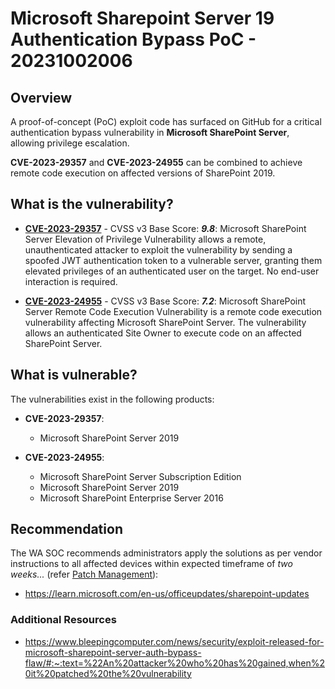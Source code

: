 # Microsoft Sharepoint Server 19 Authentication Bypass PoC - 20231002006

## Overview

A proof-of-concept (PoC) exploit code has surfaced on GitHub for a critical authentication bypass vulnerability in **Microsoft SharePoint Server**, allowing privilege escalation.

**CVE-2023-29357** and **CVE-2023-24955** can be combined to achieve remote code execution on affected versions of SharePoint 2019.

## What is the vulnerability?

- [**CVE-2023-29357**](https://www.cve.org/CVERecord?id=CVE-2023-29357) - CVSS v3 Base Score: ***9.8***: Microsoft SharePoint Server Elevation of Privilege Vulnerability allows a remote, unauthenticated attacker to exploit the vulnerability by sending a spoofed JWT authentication token to a vulnerable server, granting them elevated privileges of an authenticated user on the target. No end-user interaction is required.

- [**CVE-2023-24955**](https://www.cve.org/CVERecord?id=CVE-2023-24955) - CVSS v3 Base Score: ***7.2***: Microsoft SharePoint Server Remote Code Execution Vulnerability is a remote code execution vulnerability affecting Microsoft SharePoint Server. The vulnerability allows an authenticated Site Owner to execute code on an affected SharePoint Server.

## What is vulnerable?

The vulnerabilities exist in the following products:

- **CVE-2023-29357**:

    - Microsoft SharePoint Server 2019

- **CVE-2023-24955**:

    - Microsoft SharePoint Server Subscription Edition
    - Microsoft SharePoint Server 2019
    - Microsoft SharePoint Enterprise Server 2016

## Recommendation

The WA SOC recommends administrators apply the solutions as per vendor instructions to all affected devices within expected timeframe of *two weeks...* (refer [Patch Management](../guidelines/patch-management.md)):

- <https://learn.microsoft.com/en-us/officeupdates/sharepoint-updates>

### Additional Resources

- <https://www.bleepingcomputer.com/news/security/exploit-released-for-microsoft-sharepoint-server-auth-bypass-flaw/#:~:text=%22An%20attacker%20who%20has%20gained,when%20it%20patched%20the%20vulnerability>
